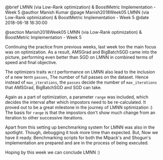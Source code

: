 @brief LMNN (via Low-Rank optimization) & BoostMetric Implementation - Week 5
@author Manish Kumar
@page Manish2018Week05 LMNN (via Low-Rank optimization) & BoostMetric Implementation - Week 5
@date 2018-06-18 16:30:00

@section Manish2018Week05 LMNN (via Low-Rank optimization) & BoostMetric Implementation - Week 5

Continuing the practice from previous weeks, last week too the main focus was on optimization. As a result, AMSGrad and BigBatchSGD came into the picture, performing even better than SGD on LMNN in combined terms of speed and final objective.

The optimizers traits w.r.t performance on LMNN also lead to the inclusion of a new term `passes`, The number of full passes on the dataset. Hence instead of `max_iterations`, the `passes` decide the number of `max_iterations` that AMSGrad, BigBatchSGD and SGD can take. 

Again as a part of optimization, a parameter `range` was included, which decides the interval after which impostors need to be re-calculated. It proved out to be a great milestone in the journey of LMNN optimization :) The basis for `range` is that the impostors don't show much change from an iteration to other successive iterations.

Apart from this setting up benchmarking system for LMNN was also in the spotlight. Though, debugging it took more time than expected. But, Now we have it ready. Benchmarking scripts for both the Mlpack's and Shogun's implementation are prepared and are in the process of being executed.

Hoping by this week we can conclude LMNN :)